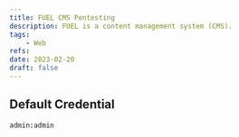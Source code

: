 ```yaml
---
title: FUEL CMS Pentesting
description: FUEL is a content management system (CMS).
tags:
    - Web
refs:
date: 2023-02-20
draft: false
---
```


## Default Credential

```txt
admin:admin
```
